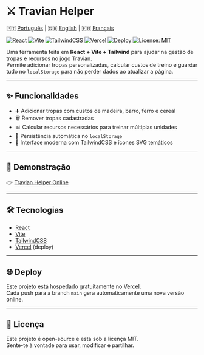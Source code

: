 # ⚔️ Travian Helper

🇵🇹 [Português](./README.md) | 🇬🇧 [English](./README.en.md) | 🇫🇷 [Français](./README.fr.md)


[![React](https://img.shields.io/badge/React-18-61DAFB?logo=react&logoColor=white)](https://react.dev/)
[![Vite](https://img.shields.io/badge/Vite-5-646CFF?logo=vite&logoColor=FFD62E)](https://vitejs.dev/)
[![TailwindCSS](https://img.shields.io/badge/TailwindCSS-3-38B2AC?logo=tailwindcss&logoColor=white)](https://tailwindcss.com/)
[![Vercel](https://img.shields.io/badge/Deployed%20on-Vercel-black?logo=vercel)](https://vercel.com/)
[![Deploy](https://img.shields.io/badge/Vercel-Live-black?logo=vercel)](https://travian-helper-react.vercel.app/)
[![License: MIT](https://img.shields.io/badge/License-MIT-green.svg)](./LICENSE)

Uma ferramenta feita em **React + Vite + Tailwind** para ajudar na gestão de tropas e recursos no jogo Travian.  
Permite adicionar tropas personalizadas, calcular custos de treino e guardar tudo no `localStorage` para não perder dados ao atualizar a página.

---

## ✨ Funcionalidades
- ➕ Adicionar tropas com custos de madeira, barro, ferro e cereal  
- 🗑️ Remover tropas cadastradas  
- 📊 Calcular recursos necessários para treinar múltiplas unidades  
- 💾 Persistência automática no `localStorage`  
- 🎨 Interface moderna com TailwindCSS e ícones SVG temáticos  

---

## 🚀 Demonstração
👉 [Travian Helper Online](https://travianhelper.vercel.app/)

---

## 🛠️ Tecnologias
- [React](https://react.dev/)  
- [Vite](https://vitejs.dev/)  
- [TailwindCSS](https://tailwindcss.com/)  
- [Vercel](https://vercel.com/) (deploy)

---

## 🌐 Deploy
Este projeto está hospedado gratuitamente no [Vercel](https://vercel.com/).  
Cada push para a branch `main` gera automaticamente uma nova versão online.

---

## 📜 Licença
Este projeto é open-source e está sob a licença MIT.  
Sente-te à vontade para usar, modificar e partilhar.
